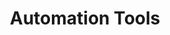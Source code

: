 ---
layout: english-category-page
title: "Automation Tools"
category: automation
permalink: /english/categories/automation/
lang: en
---